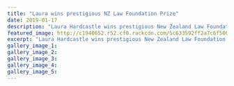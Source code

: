 ```yaml
---
title: "Laura wins prestigious NZ Law Foundation Prize"
date: 2019-01-17
description: "Laura Hardcastle wins prestigious New Zealand Law Foundation Cleary Memorial Prize..."
featured_image: http://c1940652.r52.cf0.rackcdn.com/5c633592ff2a7c6f50000133/Laura-Hardcastle-300-RCP-17.1.19.jpg
excerpt: "Laura Hardcastle wins prestigious New Zealand Law Foundation Cleary Memorial Prize."
gallery_image_1: 
gallery_image_2: 
gallery_image_3: 
gallery_image_4: 
gallery_image_5: 
---
```

